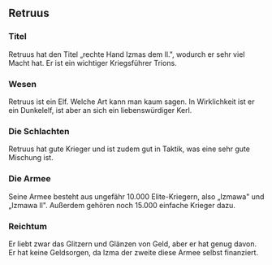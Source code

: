 ## Retruus

### Titel

Retruus hat den Titel „rechte Hand Izmas dem ll.", wodurch er sehr viel Macht hat. Er ist ein wichtiger Kriegsführer Trions.

### Wesen

Retruus ist ein Elf. Welche Art kann man kaum sagen. In Wirklichkeit ist er ein Dunkelelf, ist aber an sich ein liebenswürdiger Kerl.

### Die Schlachten

Retruus hat gute Krieger und ist zudem gut in Taktik, was eine sehr gute Mischung ist.

### Die Armee

Seine Armee besteht aus ungefähr 10.000 Elite-Kriegern, also „Izmawa" und „Izmawa ll". Außerdem gehören noch 15.000 einfache Krieger dazu.

### Reichtum

Er liebt zwar das Glitzern und Glänzen von Geld, aber er hat genug davon. Er hat keine Geldsorgen, da Izma der zweite diese Armee selbst finanziert.
